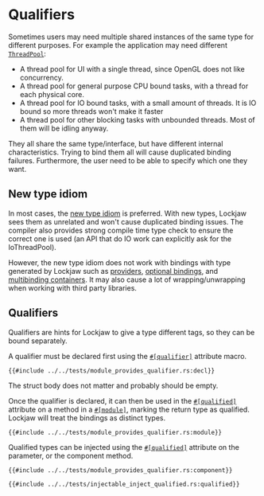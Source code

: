 # Qualifiers

Sometimes users may need multiple shared instances of the same type for different purposes. For
example the application may need
different [`ThreadPool`](https://docs.rs/futures/0.3.16/futures/executor/struct.ThreadPool.html):

* A thread pool for UI with a single thread, since OpenGL does not like concurrency.
* A thread pool for general purpose CPU bound tasks, with a thread for each physical core.
* A thread pool for IO bound tasks, with a small amount of threads. It is IO bound so more threads
  won't make it faster
* A thread pool for other blocking tasks with unbounded threads. Most of them will be idling anyway.

They all share the same type/interface, but have different internal characteristics. Trying to bind
them all will cause duplicated binding failures. Furthermore, the user need to be able to specify
which one they want.

## New type idiom

In most cases,
the [new type idiom](https://doc.rust-lang.org/rust-by-example/generics/new_types.html#new-type-idiom)
is preferred. With new types, Lockjaw sees them as unrelated and won't cause duplicated binding
issues. The compiler also provides strong compile time type check to ensure the correct one is used
(an API that do IO work can explicitly ask for the IoThreadPool).

However, the new type idiom does not work with bindings with type generated by Lockjaw such
as [providers](provider.md), [optional bindings](optional.md),
and [multibinding containers](multibindings.md). It may also cause a lot of wrapping/unwrapping when
working with third party libraries.

## Qualifiers

Qualifiers are hints for Lockjaw to give a type different tags, so they can be bound separately.

A qualifier must be declared first using
the [`#[qualifier]`](https://docs.rs/lockjaw/0.2.0/lockjaw/attr.qualifier.html) attribute macro.

```rust,no_run,noplayground
{{#include ../../tests/module_provides_qualifier.rs:decl}}
```

The struct body does not matter and probably should be empty.

Once the qualifier is declared, it can then be used in
the [`#[qualified]`](https://docs.rs/lockjaw/0.2.0/lockjaw/module_attributes/attr.qualified.html)
attribute on a method in a [`#[module]`](https://docs.rs/lockjaw/0.2.0/lockjaw/attr.module.html),
marking the return type as qualified. Lockjaw will treat the bindings as distinct types.

```rust,no_run,noplayground
{{#include ../../tests/module_provides_qualifier.rs:module}}
```

Qualified types can be injected using
the [`#[qualified]`](https://docs.rs/lockjaw/0.2.0/lockjaw/component_attributes/attr.qualified.html)
attribute on the parameter, or the component method.

```rust,no_run,noplayground
{{#include ../../tests/module_provides_qualifier.rs:component}}
```

```rust,no_run,noplayground
{{#include ../../tests/injectable_inject_qualified.rs:qualified}}
```